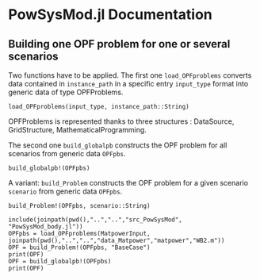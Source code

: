 # PowSysMod.jl Documentation

## Building one OPF problem for one or several scenarios

Two functions have to be applied.
The first one `load_OPFproblems` converts data contained in `instance_path` in a specific entry `input_type` format into generic data of type OPFProblems.

```@docs
load_OPFproblems(input_type, instance_path::String)
```

OPFProblems is represented thanks to three structures : DataSource, GridStructure, MathematicalProgramming.

The second one `build_globalpb` constructs the OPF problem for all scenarios from generic data `OPFpbs`.

```@docs
build_globalpb!(OPFpbs)
```

A variant: `build_Problem` constructs the OPF problem for a given scenario `scenario` from generic data `OPFpbs`.

```@docs
build_Problem!(OPFpbs, scenario::String)
```

```@repl
include(joinpath(pwd(),"..","..","src_PowSysMod", "PowSysMod_body.jl"))
OPFpbs = load_OPFproblems(MatpowerInput, joinpath(pwd(),"..","..","data_Matpower","matpower","WB2.m"))
OPF = build_Problem!(OPFpbs, "BaseCase")
print(OPF)
OPF = build_globalpb!(OPFpbs)
print(OPF)
```
